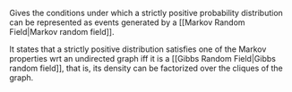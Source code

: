Gives the conditions under which a strictly positive probability distribution can be represented as events generated by a [[Markov Random Field|Markov random field]].

It states that a strictly positive distribution satisfies one of the Markov properties wrt an undirected graph iff it is a [[Gibbs Random Field|Gibbs random field]], that is, its density can be factorized over the cliques of the graph.